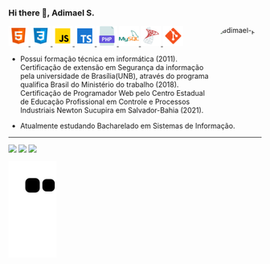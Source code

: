 ### Hi there 👋, Adimael S.
 
<div> 
  <img align="right" alt="adimael-pic" height="150" style="border-radius:50px;" src="http://insait.com.br/wp-content/uploads/2020/09/figura-consultoria-e-governanca-de-ti-scitis.png">
 <p align="left">  
  <a href="https://www.w3.org/html/" target="_blank"> <img src="./icon/html.png" alt="html5" width="40" height="40"/> </a>
  <a href="https://www.w3schools.com/css/" target="_blank"> <img src="./icon/css.png" alt="css3" width="40" height="40"/> </a>
  <a href="https://developer.mozilla.org/en-US/docs/Web/JavaScript" target="_blank"> <img src="./icon/js.png" alt="javascript" width="40" height="40"/> </a>
  <a href="https://www.typescriptlang.org/" target="_blank"> <img src="./icon/typescript.png" alt="typescript" width="40" height="40"/> </a>
  <a href="https://www.php.net/" target="_blank"> <img src="./icon/php.png" alt="php" width="40" height="40"/> </a>
  <a href="https://www.mysql.com/" target="_blank"> <img src="./icon/mysql.png" alt="mySQL" width="40" height="40"/> </a>
  <a href="https://www.microsoft.com/pt-br/sql-server/" target="_blank"> <img src="./icon/sqlserver.png" alt="sqlServer" width="40" height="40"/> </a>
  <a href="https://git-scm.com/" target="_blank"> <img src="./icon/git.png" alt="git" width="40" height="40"/> </a>
</p>
  
  - Possui formação técnica em informática (2011). Certificação de extensão em Segurança da informação pela universidade de Brasília(UNB), através do programa qualifica Brasil do Ministério do trabalho (2018). Certificação de Programador Web pelo Centro Estadual de Educação Profissional em Controle e Processos Industriais Newton Sucupira em Salvador-Bahia (2021).
 
  - Atualmente estudando Bacharelado em Sistemas de Informação. 

  ______________________________________________________________________
  <a href="https://www.youtube.com/channel/UC8MPewhbDiWMG50DtF6Wr1w" target="_blank"><img src="https://img.shields.io/badge/YouTube-FF0000?style=for-the-badge&logo=youtube&logoColor=white" target="_blank"></a>
  <a href = "mailto:adimaelbr@gmail.com"><img src="https://img.shields.io/badge/-Gmail-%23333?style=for-the-badge&logo=gmail&logoColor=white" target="_blank"></a>
  <a href="https://www.linkedin.com/in/adimael" target="_blank"><img src="https://img.shields.io/badge/-LinkedIn-%230077B5?style=for-the-badge&logo=linkedin&logoColor=white" target="_blank"></a> 
 
  ![Snake animation](https://github.com/rafaballerini/rafaballerini/blob/output/github-contribution-grid-snake.svg)
 
</div>

